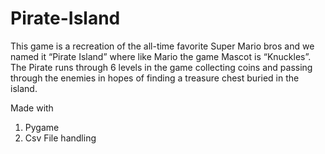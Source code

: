 # Pirate-Island

This game is a recreation of the all-time favorite Super Mario bros and we named it 
“Pirate Island” where like Mario the game Mascot is “Knuckles”. 
The Pirate runs through 6 levels in the game collecting coins and passing 
through the enemies in hopes of finding a treasure chest buried in the island.

Made with
1. Pygame
2. Csv File handling
